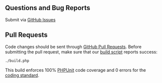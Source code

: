 ## Questions and Bug Reports

Submit via [GitHub Issues](https://github.com/chadicus/marvel-api-client/issues)

## Pull Requests

Code changes should be sent through [GitHub Pull Requests](https://github.com/chadicus/marvel-api-client/pulls).  Before submitting the pull request, make sure that our [build script](build.php) reports success:

```sh
./build.php
```

This build enforces 100% [PHPUnit](http://www.phpunit.de) code coverage and 0 errors for the [coding standard](https://github.com/chadicus/coding-standard).
